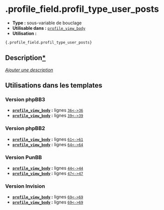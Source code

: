 # .profile_field.profil_type_user_posts
* __Type :__ sous-variable de bouclage
* __Utilisable dans :__ [`profile_view_body`](../tpl/profile_view_body.md#readme)
* __Utilisation :__

```html
{.profile_field.profil_type_user_posts}
```

## Description[*](https://fa-tvars.appspot.com/var/.profile_field.profil_type_user_posts)
[*Ajouter une description*](https://fa-tvars.appspot.com/var/.profile_field.profil_type_user_posts)

## Utilisations dans les templates

### Version phpBB3
* __[`profile_view_body`](../tpl/profile_view_body.md#readme) :__ lignes [`36`](../src/prosilver/profile_view_body.tpl#L36)[`<->`](../src/prosilver/profile_view_body.tpl#L36-L36)[`36`](../src/prosilver/profile_view_body.tpl#L36)
* __[`profile_view_body`](../tpl/profile_view_body.md#readme) :__ lignes [`39`](../src/prosilver/profile_view_body.tpl#L39)[`<->`](../src/prosilver/profile_view_body.tpl#L39-L39)[`39`](../src/prosilver/profile_view_body.tpl#L39)

### Version phpBB2
* __[`profile_view_body`](../tpl/profile_view_body.md#readme) :__ lignes [`61`](../src/subsilver/profile_view_body.tpl#L61)[`<->`](../src/subsilver/profile_view_body.tpl#L61-L61)[`61`](../src/subsilver/profile_view_body.tpl#L61)
* __[`profile_view_body`](../tpl/profile_view_body.md#readme) :__ lignes [`64`](../src/subsilver/profile_view_body.tpl#L64)[`<->`](../src/subsilver/profile_view_body.tpl#L64-L64)[`64`](../src/subsilver/profile_view_body.tpl#L64)

### Version PunBB
* __[`profile_view_body`](../tpl/profile_view_body.md#readme) :__ lignes [`44`](../src/punbb/profile_view_body.tpl#L44)[`<->`](../src/punbb/profile_view_body.tpl#L44-L44)[`44`](../src/punbb/profile_view_body.tpl#L44)
* __[`profile_view_body`](../tpl/profile_view_body.md#readme) :__ lignes [`47`](../src/punbb/profile_view_body.tpl#L47)[`<->`](../src/punbb/profile_view_body.tpl#L47-L47)[`47`](../src/punbb/profile_view_body.tpl#L47)

### Version Invision
* __[`profile_view_body`](../tpl/profile_view_body.md#readme) :__ lignes [`69`](../src/invision/profile_view_body.tpl#L69)[`<->`](../src/invision/profile_view_body.tpl#L69-L69)[`69`](../src/invision/profile_view_body.tpl#L69)
* __[`profile_view_body`](../tpl/profile_view_body.md#readme) :__ lignes [`69`](../src/invision/profile_view_body.tpl#L69)[`<->`](../src/invision/profile_view_body.tpl#L69-L69)[`69`](../src/invision/profile_view_body.tpl#L69)

